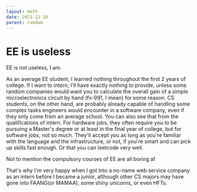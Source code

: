 ```yaml
---
layout: meth
date: 2021-12-26
parent: random
---
```

# EE is useless
EE is not useless, I am.

As an average EE student, I learned nothing throughout the first 2 years of college. If I want to intern, I'll have exactly nothing to provide, unless some random companies would want you to calculate the overall gain of a simple microelectronics circuit by hand (fx-991, I mean) for some reason. CS students, on the other hand, are probably already capable of handling some complex tasks engineers would encounter in a software company, even if they only come from an average school. You can also see that from the qualifications of intern. For hardware jobs, they often require you to be pursuing a Master's degree or at least in the final year of college, but for software jobs, not so much. They'll accept you as long as you're familiar with the language and the infrastructure, or not, if you're smart and can pick up skills fast enough. Or that you can leetcode very well.

Not to mention the compulsory courses of EE are all boring af

That's why I'm very happy when I got into a no-name web service company as an intern before I became a junior, although other CS majors may have gone into FAANG(or MAMAA), some shiny unicorns, or even HFTs.